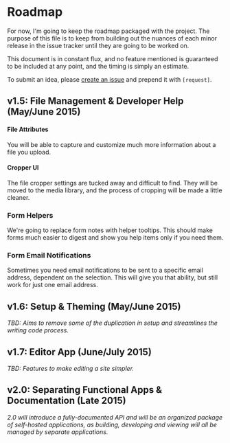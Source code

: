 Roadmap
=============

For now, I'm going to keep the roadmap packaged with the project. The purpose
of this file is to keep from building out the nuances of each minor release in
the issue tracker until they are going to be worked on.

This document is in constant flux, and no feature mentioned is guaranteed to be
included at any point, and the timing is simply an estimate.

To submit an idea, please [create an
issue](https://github.com/seancdavis/sapwood/issues/new) and prepend it with
`[request]`.

v1.5: File Management & Developer Help (May/June 2015)
-------------

#### File Attributes

You will be able to capture and customize much more information about a file
you upload.

#### Cropper UI

The file cropper settings are tucked away and difficult to find. They will be
moved to the media library, and the process of cropping will be made a little
cleaner.

### Form Helpers

We're going to replace form notes with helper tooltips. This should make forms
much easier to digest and show you help items only if you need them.

### Form Email Notifications

Sometimes you need email notifications to be sent to a specific email address,
dependent on the selection. This will give you that ability, but still work for
just one email address.


v1.6: Setup & Theming (May/June 2015)
----------

*TBD: Aims to remove some of the duplication in setup and streamlines the
writing code process.*

v1.7: Editor App (June/July 2015)
----------

*TBD: Features to make editing a site simpler.*

v2.0: Separating Functional Apps & Documentation (Late 2015)
----------

*2.0 will introduce a fully-documented API and will be an organized package of
self-hosted applications, as building, developing and viewing will all be
managed by separate applications.*

